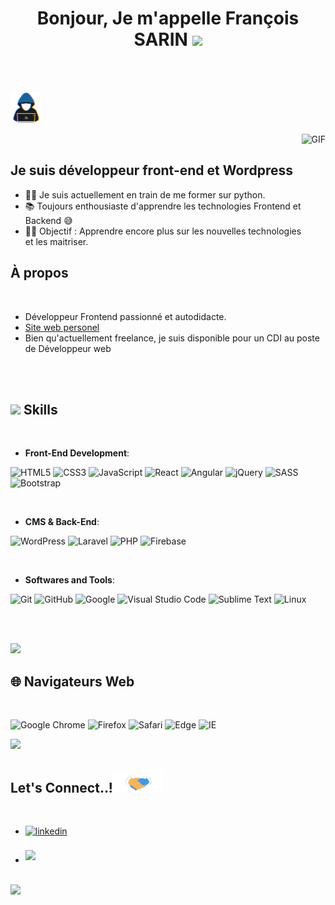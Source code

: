 <h1 align="center"><b>Bonjour, Je m'appelle François SARIN </b><img
    src="https://media.giphy.com/media/hvRJCLFzcasrR4ia7z/giphy.gif" width="35"></h1>

<br>


<br>

<picture><img src="https://github.com/0xAbdulKhalid/0xAbdulKhalid/raw/main/assets/mdImages/about_me.gif" width=50px></picture>

<img align="right" alt="GIF" height="160px" src="https://media.giphy.com/media/Ah3zHH7hvsSB2/giphy.gif" />

<br>


## Je suis développeur front-end et Wordpress

- 👨‍💻 Je suis actuellement en train de me former sur python.
- 📚 Toujours enthousiaste d'apprendre les technologies Frontend et Backend 😅
- 💪🏼 Objectif : Apprendre encore plus sur les nouvelles technologies et les maitriser.


## **À propos**

<!-- <picture> <img align="right"
    src="https://github.com/0xAbdulKhalid/0xAbdulKhalid/raw/main/assets/mdImages/Right_Side.gif" width=250px></picture> -->

<br>

- Développeur Frontend passionné et autodidacte.
- [Site web personel](https://francois-sarin.fr/)
- Bien qu'actuellement freelance, je suis disponible pour un CDI au poste de Développeur web

<br><br>


## <img src="https://media2.giphy.com/media/QssGEmpkyEOhBCb7e1/giphy.gif?cid=ecf05e47a0n3gi1bfqntqmob8g9aid1oyj2wr3ds3mg700bl&rid=giphy.gif" width="25"><b> Skills</b>
<br>

<p align="center">

  - **Front-End Development**:

  ![HTML5](https://img.shields.io/badge/HTML5%20-%23E34F26.svg?style=for-the-badge&logo=html5&logoColor=white)
  ![CSS3](https://img.shields.io/badge/CSS%20-%231572B6.svg?style=for-the-badge&logo=css3&logoColor=white)
  ![JavaScript](https://img.shields.io/badge/JavaScript%20-%23F7DF1E.svg?style=for-the-badge&logo=javascript&logoColor=black)
  ![React](https://img.shields.io/badge/react-%2320232a.svg?style=for-the-badge&logo=react&logoColor=%2361DAFB)
  ![Angular](https://img.shields.io/badge/Angular-DD0031?style=for-the-badge&logo=angular&logoColor=white)
  ![jQuery](https://img.shields.io/badge/jquery-%230769AD.svg?style=for-the-badge&logo=jquery&logoColor=white)
  ![SASS](https://img.shields.io/badge/SASS-hotpink.svg?style=for-the-badge&logo=SASS&logoColor=white)
  ![Bootstrap](https://img.shields.io/badge/bootstrap-%23563D7C.svg?style=for-the-badge&logo=bootstrap&logoColor=white)

  <br>

  - **CMS & Back-End**:
  
  ![WordPress](https://img.shields.io/badge/WordPress-%23117AC9.svg?style=for-the-badge&logo=WordPress&logoColor=white)
  ![Laravel](https://img.shields.io/badge/laravel-%23FF2D20.svg?style=for-the-badge&logo=laravel&logoColor=white)
  ![PHP](https://img.shields.io/badge/php-%23777BB4.svg?style=for-the-badge&logo=php&logoColor=white)
  ![Firebase](https://img.shields.io/badge/firebase-ffca28?style=for-the-badge&logo=firebase&logoColor=black)
  
  <br>


  - **Softwares and Tools**:

  ![Git](https://img.shields.io/badge/git-%23F05033.svg?style=for-the-badge&logo=git&logoColor=white)
  ![GitHub](https://img.shields.io/badge/github-%23121011.svg?style=for-the-badge&logo=github&logoColor=white)
  ![Google](https://img.shields.io/badge/google-%234285F4.svg?style=for-the-badge&logo=google&logoColor=white)
  ![Visual Studio Code](https://img.shields.io/badge/Visual%20Studio%20Code-0078d7.svg?style=for-the-badge&logo=visual-studio-code&logoColor=white)
  ![Sublime Text](https://img.shields.io/badge/sublime_text-%23575757.svg?style=for-the-badge&logo=sublime-text&logoColor=important)
  ![Linux](https://img.shields.io/badge/Linux-FCC624?style=for-the-badge&logo=linux&logoColor=black)

  <br>

</p>

<br>

<img src="https://user-images.githubusercontent.com/73097560/115834477-dbab4500-a447-11eb-908a-139a6edaec5c.gif">

<br>

## <b>🌐 Navigateurs Web</b>
<br>

 ![Google Chrome](https://img.shields.io/badge/Google%20Chrome-4285F4?style=for-the-badge&logo=GoogleChrome&logoColor=white)
 ![Firefox](https://img.shields.io/badge/Firefox-FF7139?style=for-the-badge&logo=Firefox-Browser&logoColor=white)
 ![Safari](https://img.shields.io/badge/Safari-000000?style=for-the-badge&logo=Safari&logoColor=white)
 ![Edge](https://img.shields.io/badge/Edge-0078D7?style=for-the-badge&logo=Microsoft-edge&logoColor=white)
 ![IE](https://img.shields.io/badge/Internet%20Explorer-0076D6?style=for-the-badge&logo=Internet%20Explorer&logoColor=white)
 <br>


<img src="https://user-images.githubusercontent.com/73097560/115834477-dbab4500-a447-11eb-908a-139a6edaec5c.gif">

<br>

## <b> Let's Connect..!</b><img src="https://github.com/0xAbdulKhalid/0xAbdulKhalid/raw/main/assets/mdImages/handshake.gif" width="80">
<br>
<div align='left'>

  <ul>

  <li>
    <a href="https://www.linkedin.com/in/fran%C3%A7ois-sarin-0949b1101/" target="_blank">
      <img src="https://img.shields.io/badge/linkedin:ZeFranck69-%2300acee.svg?color=405DE6&style=for-the-badge&logo=linkedin&logoColor=white" alt=linkedin style="margin-bottom: 5px;" />
    </a>
  </li>

  <br>

  <li>
    <a href="mailto:francois.sarin.fr@gmail.com" target="_blank">
      <img src="https://img.shields.io/badge/gmail:ZeFranck69-%23EA4335.svg?style=for-the-badge&logo=gmail&logoColor=white" t=mail style="margin-bottom: 5px;" />
    </a>
  </li>

  </ul>
</div>

<br>
<img src="https://user-images.githubusercontent.com/73097560/115834477-dbab4500-a447-11eb-908a-139a6edaec5c.gif">
<br>
